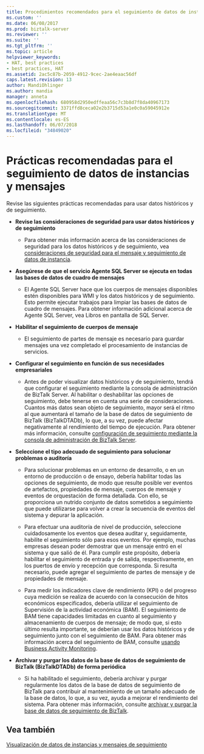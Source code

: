 ```yaml
---
title: Procedimientos recomendados para el seguimiento de datos de instancias y mensajes | Documentos de Microsoft
ms.custom: ''
ms.date: 06/08/2017
ms.prod: biztalk-server
ms.reviewer: ''
ms.suite: ''
ms.tgt_pltfrm: ''
ms.topic: article
helpviewer_keywords:
- HAT, best practices
- best practices, HAT
ms.assetid: 2ac5c87b-2059-4912-9cec-2ae4eaac56df
caps.latest.revision: 13
author: MandiOhlinger
ms.author: mandia
manager: anneta
ms.openlocfilehash: 680958d2950edffeaa56c7c3b8d7f8da40967173
ms.sourcegitcommit: 3371ffd8ceca02e2b3715d53a1e0c0a59045912e
ms.translationtype: MT
ms.contentlocale: es-ES
ms.lasthandoff: 06/07/2018
ms.locfileid: "34849020"
---
```

# <a name="best-practices-for-message-and-instance-data-tracking"></a>Prácticas recomendadas para el seguimiento de datos de instancias y mensajes
Revise las siguientes prácticas recomendadas para usar datos históricos y de seguimiento.  
  
-   **Revise las consideraciones de seguridad para usar datos históricos y de seguimiento**  
  
    -   Para obtener más información acerca de las consideraciones de seguridad para los datos históricos y de seguimiento, vea [consideraciones de seguridad para el mensaje y seguimiento de datos de instancia](../core/security-considerations-for-message-and-instance-data-tracking.md).  
  
-   **Asegúrese de que el servicio Agente SQL Server se ejecuta en todas las bases de datos de cuadro de mensajes**  
  
    -   El Agente SQL Server hace que los cuerpos de mensajes disponibles estén disponibles para WMI y los datos históricos y de seguimiento. Esto permite ejecutar trabajos para limpiar las bases de datos de cuadro de mensajes. Para obtener información adicional acerca de Agente SQL Server, vea Libros en pantalla de SQL Server.  
  
-   **Habilitar el seguimiento de cuerpos de mensaje**  
  
    -   El seguimiento de partes de mensaje es necesario para guardar mensajes una vez completado el procesamiento de instancias de servicios.  
  
-   **Configurar el seguimiento en función de sus necesidades empresariales**  
  
    -   Antes de poder visualizar datos históricos y de seguimiento, tendrá que configurar el seguimiento mediante la consola de administración de BizTalk Server. Al habilitar o deshabilitar las opciones de seguimiento, debe tenerse en cuenta una serie de consideraciones. Cuantos más datos sean objeto de seguimiento, mayor será el ritmo al que aumentará el tamaño de la base de datos de seguimiento de BizTalk (BizTalkDTADb), lo que, a su vez, puede afectar negativamente al rendimiento del tiempo de ejecución. Para obtener más información, consulte [configuración de seguimiento mediante la consola de administración de BizTalk Server](http://msdn.microsoft.com/49b7f9d3-60b5-41bd-ba8b-029253926bef).  
  
-   **Seleccione el tipo adecuado de seguimiento para solucionar problemas o auditoría**  
  
    -   Para solucionar problemas en un entorno de desarrollo, o en un entorno de producción o de ensayo, debería habilitar todas las opciones de seguimiento, de modo que resulte posible ver eventos de artefactos, propiedades de mensaje, cuerpos de mensaje y eventos de orquestación de forma detallada. Con ello, se proporciona un nutrido conjunto de datos sometidos a seguimiento que puede utilizarse para volver a crear la secuencia de eventos del sistema y depurar la aplicación.  
  
    -   Para efectuar una auditoría de nivel de producción, seleccione cuidadosamente los eventos que desea auditar y, seguidamente, habilite el seguimiento sólo para esos eventos. Por ejemplo, muchas empresas desean poder demostrar que un mensaje entró en el sistema y que salió de él. Para cumplir este propósito, debería habilitar el seguimiento de entrada y de salida, respectivamente, en los puertos de envío y recepción que corresponda. Si resulta necesario, puede agregar el seguimiento de partes de mensaje y de propiedades de mensaje.  
  
    -   Para medir los indicadores clave de rendimiento (KPI) o del progreso cuya medición se realiza de acuerdo con la consecución de hitos económicos especificados, debería utilizar el seguimiento de Supervisión de la actividad económica (BAM). El seguimiento de BAM tiene capacidades limitadas en cuanto al seguimiento y almacenamiento de cuerpos de mensaje; de modo que, si esto último resulta importante, se deberían usar los datos históricos y de seguimiento junto con el seguimiento de BAM. Para obtener más información acerca del seguimiento de BAM, consulte [usando Business Activity Monitoring](../core/using-business-activity-monitoring.md).  
  
-   **Archivar y purgar los datos de la base de datos de seguimiento de BizTalk (BizTalkDTADb) de forma periódica**  
  
    -   Si ha habilitado el seguimiento, debería archivar y purgar regularmente los datos de la base de datos de seguimiento de BizTalk para contribuir al mantenimiento de un tamaño adecuado de la base de datos, lo que, a su vez, ayuda a mejorar el rendimiento del sistema. Para obtener más información, consulte [archivar y purgar la base de datos de seguimiento de BizTalk](../core/archiving-and-purging-the-biztalk-tracking-database.md).  
  
## <a name="see-also"></a>Vea también  
 [Visualización de datos de instancias y mensajes de seguimiento](../core/viewing-tracked-message-and-instance-data.md)
